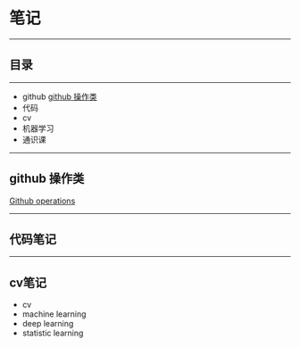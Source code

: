# 笔记
---
## 目录
---
- github [github 操作类](https://github.com/AallRight/Notes?tab=readme-ov-file#github-%E6%93%8D%E4%BD%9C%E7%B1%BB)
- 代码
- cv
- 机器学习
- 通识课

---

## github 操作类
[Github operations](https://github.com/AallRight/Github-operations)


--- 

## 代码笔记




---


## cv笔记


- cv
- machine learning
- deep learning
- statistic learning




